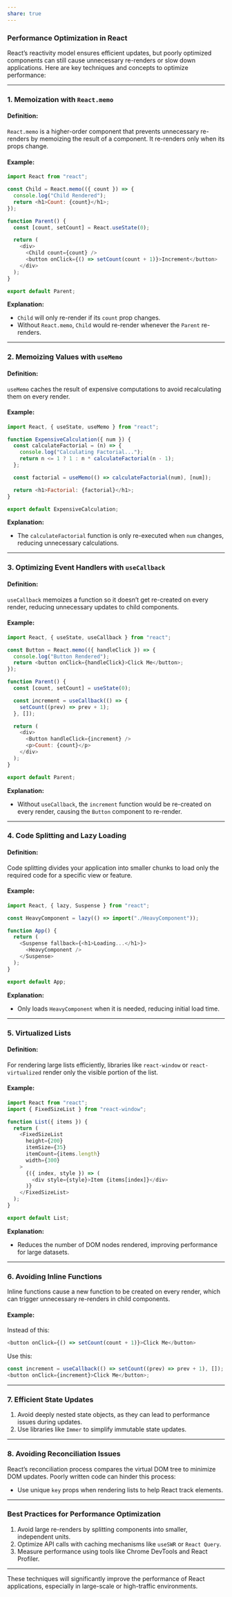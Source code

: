 ```yaml
---
share: true
---
```


### **Performance Optimization in React**

React’s reactivity model ensures efficient updates, but poorly optimized components can still cause unnecessary re-renders or slow down applications. Here are key techniques and concepts to optimize performance:

---

### **1. Memoization with `React.memo`**
#### **Definition:**
`React.memo` is a higher-order component that prevents unnecessary re-renders by memoizing the result of a component. It re-renders only when its props change.

#### **Example:**
```javascript
import React from "react";

const Child = React.memo(({ count }) => {
  console.log("Child Rendered");
  return <h1>Count: {count}</h1>;
});

function Parent() {
  const [count, setCount] = React.useState(0);

  return (
    <div>
      <Child count={count} />
      <button onClick={() => setCount(count + 1)}>Increment</button>
    </div>
  );
}

export default Parent;
```

**Explanation:**
- `Child` will only re-render if its `count` prop changes.
- Without `React.memo`, `Child` would re-render whenever the `Parent` re-renders.

---

### **2. Memoizing Values with `useMemo`**
#### **Definition:**
`useMemo` caches the result of expensive computations to avoid recalculating them on every render.

#### **Example:**
```javascript
import React, { useState, useMemo } from "react";

function ExpensiveCalculation({ num }) {
  const calculateFactorial = (n) => {
    console.log("Calculating Factorial...");
    return n <= 1 ? 1 : n * calculateFactorial(n - 1);
  };

  const factorial = useMemo(() => calculateFactorial(num), [num]);

  return <h1>Factorial: {factorial}</h1>;
}

export default ExpensiveCalculation;
```

**Explanation:**
- The `calculateFactorial` function is only re-executed when `num` changes, reducing unnecessary calculations.

---

### **3. Optimizing Event Handlers with `useCallback`**
#### **Definition:**
`useCallback` memoizes a function so it doesn’t get re-created on every render, reducing unnecessary updates to child components.

#### **Example:**
```javascript
import React, { useState, useCallback } from "react";

const Button = React.memo(({ handleClick }) => {
  console.log("Button Rendered");
  return <button onClick={handleClick}>Click Me</button>;
});

function Parent() {
  const [count, setCount] = useState(0);

  const increment = useCallback(() => {
    setCount((prev) => prev + 1);
  }, []);

  return (
    <div>
      <Button handleClick={increment} />
      <p>Count: {count}</p>
    </div>
  );
}

export default Parent;
```

**Explanation:**
- Without `useCallback`, the `increment` function would be re-created on every render, causing the `Button` component to re-render.

---

### **4. Code Splitting and Lazy Loading**
#### **Definition:**
Code splitting divides your application into smaller chunks to load only the required code for a specific view or feature.

#### **Example:**
```javascript
import React, { lazy, Suspense } from "react";

const HeavyComponent = lazy(() => import("./HeavyComponent"));

function App() {
  return (
    <Suspense fallback={<h1>Loading...</h1>}>
      <HeavyComponent />
    </Suspense>
  );
}

export default App;
```

**Explanation:**
- Only loads `HeavyComponent` when it is needed, reducing initial load time.

---

### **5. Virtualized Lists**
#### **Definition:**
For rendering large lists efficiently, libraries like `react-window` or `react-virtualized` render only the visible portion of the list.

#### **Example:**
```javascript
import React from "react";
import { FixedSizeList } from "react-window";

function List({ items }) {
  return (
    <FixedSizeList
      height={200}
      itemSize={35}
      itemCount={items.length}
      width={300}
    >
      {({ index, style }) => (
        <div style={style}>Item {items[index]}</div>
      )}
    </FixedSizeList>
  );
}

export default List;
```

**Explanation:**
- Reduces the number of DOM nodes rendered, improving performance for large datasets.

---

### **6. Avoiding Inline Functions**
Inline functions cause a new function to be created on every render, which can trigger unnecessary re-renders in child components.

#### **Example:**
Instead of this:
```javascript
<button onClick={() => setCount(count + 1)}>Click Me</button>
```

Use this:
```javascript
const increment = useCallback(() => setCount((prev) => prev + 1), []);
<button onClick={increment}>Click Me</button>;
```

---

### **7. Efficient State Updates**
1. Avoid deeply nested state objects, as they can lead to performance issues during updates.
2. Use libraries like `Immer` to simplify immutable state updates.

---

### **8. Avoiding Reconciliation Issues**
React’s reconciliation process compares the virtual DOM tree to minimize DOM updates. Poorly written code can hinder this process:
- Use unique `key` props when rendering lists to help React track elements.

---

### **Best Practices for Performance Optimization**
1. Avoid large re-renders by splitting components into smaller, independent units.
2. Optimize API calls with caching mechanisms like `useSWR` or `React Query`.
3. Measure performance using tools like Chrome DevTools and React Profiler.

---

These techniques will significantly improve the performance of React applications, especially in large-scale or high-traffic environments.